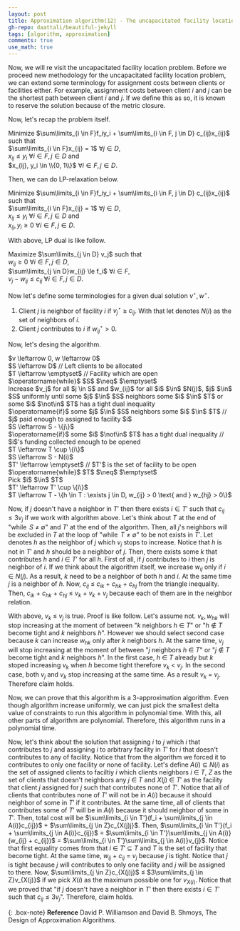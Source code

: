 ```yaml
---
layout: post
title: Approximation algorithm(12) - The uncapacitated facility location problem(2)
gh-repo: daattali/beautiful-jekyll
tags: [algorithm, approximation]
comments: true
use_math: true
---
```


Now, we will re visit the uncapacitated facility location problem.
Before we proceed new methodology for the uncapacitated facility location problem, we can extend some terminology for assignment costs between clients or facilities either.
For example, assignment costs between client $i$ and $j$ can be the shortest path between client $i$ and $j$.
If we define this as so, it is known to reserve the solution because of the metric closure.

Now, let's recap the problem itself.

Minimize $\sum\limits_{i \in F}f_iy_i + \sum\limits_{i \in F, j \in D} c_{ij}x_{ij}$ such that<br>
$\sum\limits_{i \in F}x_{ij} = 1$ $\forall j \in D$, <br>
$x_{ij} \le y_i$ $\forall i \in F, j \in D$ and <br>
$x_{ij}, y_i \in \\{0, 1\\}$ $\forall i \in F, j \in D$.

Then, we can do LP-relaxation below.

Minimize $\sum\limits_{i \in F}f_iy_i + \sum\limits_{i \in F, j \in D} c_{ij}x_{ij}$ such that <br>
$\sum\limits_{i \in F}x_{ij} = 1$ $\forall j \in D$, <br>
$x_{ij} \le y_i$ $\forall i \in F, j \in D$ and <br>
$x_{ij}, y_i \ge 0$ $\forall i \in F, j \in D$.

With above, LP dual is like follow.

Maximize $\sum\limits_{j \in D} v_j$ such that <br>
$w_{ij} \ge 0$ $\forall i \in F, j \in D$,<br>
$\sum\limits_{j \in D}w_{ij} \le f_i$ $\forall i \in F$,<br>
$v_j - w_{ij} \le c_{ij}$ $\forall i \in F, j \in D$.

Now let's define some terminologies for a given dual solution $v^{\star}, w^{\star}$.

1. Client $j$ is neighbor of facility $i$ if $v_{j}^{\star}$ $\ge$ $c_{ij}$.
With that let denotes $N(i)$ as the set of neighbors of $i$.
2. Client $j$ contributes to $i$ if $w_{ij}^{\star} > 0$.

Now, let's desing the algorithm.

<div class="alg">
    $v \leftarrow 0, w \leftarrow 0$<br>
    $S \leftarrow D$ // Left clients to be allocated<br>
    $T \leftarrow \emptyset$ // Facility which are open<br>
    $\operatorname{while}$ $S$ $\neq$ $\emptyset$<br>
    <div class="alg">
        Increase $v_j$ for all $j \in S$ and $w_{ij}$ for all $i$ $\in$ $N(j)$, $j$ $\in$ $S$ uniformly until some $j$ $\in$ $S$ neighbors some $i$ $\in$ $T$ or some $i$ $\not\in$ $T$ has a tight dual inequality<br>
        $\operatorname{if}$ some $j$ $\in$ $S$ neighbors some $i$ $\in$ $T$ // $j$ paid enough to assigned to facility $i$<br>
        <div class="alg">
            $S \leftarrow S - \{j\}$
        </div>
        $\operatorname{if}$ some $i$ $\not\in$ $T$ has a tight dual inequality // $i$'s funding collected enough to be opened<br>
        <div class="alg">
            $T \leftarrow T \cup \{i\}$<br>
            $S \leftarrow S - N(i)$
        </div>
    </div>
    $T' \leftarrow \emptyset$ // $T'$ is the set of facility to be open<br>
    $\operatorname{while}$ $T$ $\neq$ $\emptyset$<br>
    <div class="alg">
        Pick $i$ $\in$ $T$<br>
        $T' \leftarrow T' \cup \{i\}$<br>
        $T \leftarrow T - \{h \in T : \exists j \in D, w_{ij} > 0 \text{ and } w_{hj} > 0\}$<br>
    </div>
</div>

Now, if $j$ doesn't have a neighbor in $T'$ then there exists $i \in T'$ such that $c_{ij} \le 3v_j$ if we work with algorithm above.
Let's think about $T$ at the end of "$\operatorname{while}$ $S$ $\neq$ $\emptyset$" and $T'$ at the end of the algorithm.
Then, all $j$'s neighbors will be excluded in $T$ at the loop of "$\operatorname{while}$ $T$ $\neq$ $\emptyset$" to be not exists in $T'$.
Let denotes $h$ as the neighbor of $j$ which $v_j$ stops to increase.
Notice that $h$ is not in $T'$ and $h$ should be a neighbor of $j$.
Then, there exists some $k$ that contributes $h$ and $i$ $\in$ $T'$ for all $h$.
First of all, if $j$ contributes to $i$ then $j$ is neighbor of $i$.
If we think about the algorithm itself, we increase $w_{ij}$ only if $i$ $\in$ $N(j)$.
As a result, $k$ need to be a neighbor of both $h$ and $i$.
At the same time $j$ is a neighbor of $h$. 
Now, $c_{ij}$ $\le$ $c_{ik}$ $+$ $c_{hk}$ $+$ $c_{hj}$ from the triangle inequality.
Then, $c_{ik}$ $+$ $c_{hk}$ $+$ $c_{hj}$ $\le$ $v_{k}$ $+$ $v_{k}$ $+$ $v_{j}$ because each of them are in the neighbor relation.

With above, $v_k$ $\le$ $v_j$ is true.
Proof is like follow.
Let's assume not.
$v_k, w_{hk}$ will stop increasing at the moment of between "$k$ neighbors $h$ $\in$ $T$" or "$h$ $\not\in$ $T$ become tight and $k$ neighbors $h$".
However we should select second case because $k$ can increase $w_{hk}$ only after $k$ neighbors $h$.
At the same time, $v_j$ will stop increasing at the moment of between "$j$ neighbors $h$ $\in$ $T$" or "$j$ $\not\in$ $T$ become tight and $k$ neighbors $h$".
In the first case, $h$ $\in$ $T$ already but $k$ stoped increasing $v_k$ when $h$ become tight therefore $v_k$ $<$ $v_j$.
In the second case, both $v_j$ and $v_k$ stop increasing at the same time. As a result $v_k$ $=$ $v_j$.
Therefore claim holds.

Now, we can prove that this algorithm is a 3-approximation algorithm.
Even though algorithm increase uniformly, we can just pick the smallest delta value of constraints to run this algorithm in polynomial time.
With this, all other parts of algorithm are polynomial.
Therefore, this algorithm runs in a polynomial time.

Now, let's think about the solution that assigning $i$ to $j$ which $i$ that contributes to $j$ and assigning $i$ to arbitrary facility in $T'$ for $i$ that doesn't contributes to any of facility.
Notice that from the algorithm we forced it to contributes to only one facility or none of facility.
Let's define $A(i)$ $\subseteq$ $N(i)$ as the set of assigned clients to faciltiy $i$ which clients neighbors $i$ $\in$ $T$, $Z$ as the set of clients that doesn't neighbors any $j$ $\in$ $T$ and $X(j)$ $\in$ $T'$ as the facility that client $j$ assigned for $j$ such that contributes none of $T'$.
Notice that all of clients that contributes none of $T'$ will not be in $A(i)$ because it should neighbor of some in $T'$ if it contributes.
At the same time, all of clients that contributes some of $T'$ will be in $A(i)$ because it should neighbor of some in $T'$.
Then, total cost will be $\sum\limits_{i \in T'}(f_i + \sum\limits_{j \in A(i)}c_{ij})$ $+$ $\sum\limits_{j \in Z}c_{X(j)j}$.
Then, $\sum\limits_{i \in T'}(f_i + \sum\limits_{j \in A(i)}c_{ij})$ $=$ $\sum\limits_{i \in T'}\sum\limits_{j \in A(i)}(w_{ij} + c_{ij})$ $=$ $\sum\limits_{i \in T'}\sum\limits_{j \in A(i)}v_{j}$.
Notice that first equality comes from that $i$ $\in$ $T'$ $\subseteq$ $T$ and $T$ is the set of facility that become tight.
At the same time, $w_{ij}$ $+$ $c_{ij}$ $=$ $v_j$ because $j$ is tight.
Notice that $j$ is tight because $j$ will contributes to only one facility and $j$ will be assigned to there.
Now, $\sum\limits_{j \in Z}c_{X(j)j}$ $\le$ $3\sum\limits_{j \in Z}v_{X(j)}$ if we pick $X(i)$ as the maximum possible one for $v_{X(i)}$.
Notice that we proved that "if $j$ doesn't have a neighbor in $T'$ then there exists $i \in T'$ such that $c_{ij} \le 3v_j$".
Therefore, claim holds.

{: .box-note}
**Reference** David P. Williamson and David B. Shmoys, The Design of Approximation Algorithms.